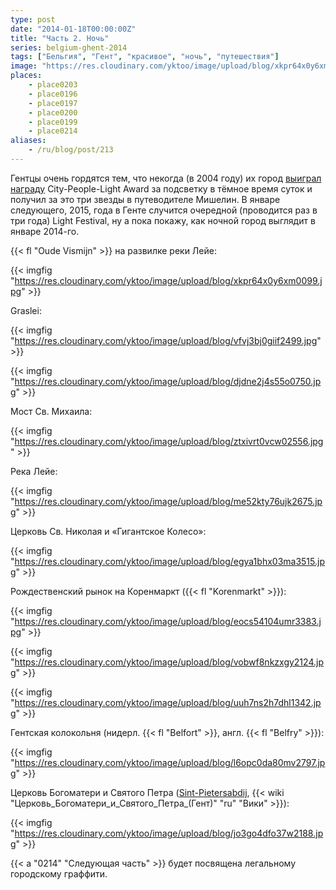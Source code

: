 ```yaml
---
type: post
date: "2014-01-18T00:00:00Z"
title: "Часть 2. Ночь"
series: belgium-ghent-2014
tags: ["Бельгия", "Гент", "красивое", "ночь", "путешествия"]
image: "https://res.cloudinary.com/yktoo/image/upload/blog/xkpr64x0y6xm0099.jpg"
places:
    - place0203
    - place0196
    - place0197
    - place0200
    - place0199
    - place0214
aliases:
    - /ru/blog/post/213
---
```


Гентцы очень гордятся тем, что некогда (в 2004 году) их город [выиграл награду](http://www.visitgent.be/en/node/8326) City-People-Light Award за подсветку в тёмное время суток и получил за это три звезды в путеводителе Мишелин. В январе следующего, 2015, года в Генте случится очередной (проводится раз в три года) Light Festival, ну а пока покажу, как ночной город выглядит в январе 2014-го.

<!--more-->

{{< fl "Oude Vismijn" >}} на развилке реки Лейе:

{{< imgfig "https://res.cloudinary.com/yktoo/image/upload/blog/xkpr64x0y6xm0099.jpg" >}}

Graslei:

{{< imgfig "https://res.cloudinary.com/yktoo/image/upload/blog/vfvj3bj0giif2499.jpg" >}}

{{< imgfig "https://res.cloudinary.com/yktoo/image/upload/blog/djdne2j4s55o0750.jpg" >}}

Мост Св. Михаила:

{{< imgfig "https://res.cloudinary.com/yktoo/image/upload/blog/ztxivrt0vcw02556.jpg" >}}

Река Лейе:

{{< imgfig "https://res.cloudinary.com/yktoo/image/upload/blog/me52kty76ujk2675.jpg" >}}

Церковь Св. Николая и «Гигантское Колесо»:

{{< imgfig "https://res.cloudinary.com/yktoo/image/upload/blog/egya1bhx03ma3515.jpg" >}}

Рождественский рынок на Коренмаркт ({{< fl "Korenmarkt" >}}):

{{< imgfig "https://res.cloudinary.com/yktoo/image/upload/blog/eocs54104umr3383.jpg" >}}

{{< imgfig "https://res.cloudinary.com/yktoo/image/upload/blog/vobwf8nkzxgy2124.jpg" >}}

{{< imgfig "https://res.cloudinary.com/yktoo/image/upload/blog/uuh7ns2h7dhl1342.jpg" >}}

Гентская колокольня (нидерл. {{< fl "Belfort" >}}, англ. {{< fl "Belfry" >}}):

{{< imgfig "https://res.cloudinary.com/yktoo/image/upload/blog/l6opc0da80mv2797.jpg" >}}

Церковь Богоматери и Святого Петра ([Sint-Pietersabdij](http://www.sintpietersabdijgent.be/), {{< wiki "Церковь_Богоматери_и_Святого_Петра_(Гент)" "ru" "Вики" >}}):

{{< imgfig "https://res.cloudinary.com/yktoo/image/upload/blog/jo3go4dfo37w2188.jpg" >}}

{{< a "0214" "Следующая часть" >}} будет посвящена легальному городскому граффити.
